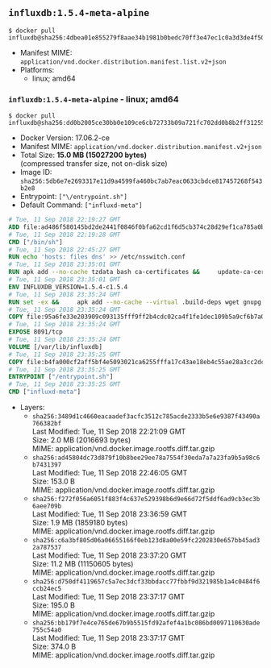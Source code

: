 ## `influxdb:1.5.4-meta-alpine`

```console
$ docker pull influxdb@sha256:4dbea01e855279f8aae34b1981b0bedc70ff3e47ec1c0a3d3de4f5071fbf1604
```

-	Manifest MIME: `application/vnd.docker.distribution.manifest.list.v2+json`
-	Platforms:
	-	linux; amd64

### `influxdb:1.5.4-meta-alpine` - linux; amd64

```console
$ docker pull influxdb@sha256:dd0b2005ce30bb0e109ce6cb72733b09a721fc702dd0b8b2ff312551605d4c81
```

-	Docker Version: 17.06.2-ce
-	Manifest MIME: `application/vnd.docker.distribution.manifest.v2+json`
-	Total Size: **15.0 MB (15027200 bytes)**  
	(compressed transfer size, not on-disk size)
-	Image ID: `sha256:5db6e7e2693317e11d9a4599fa460bc7ab7eac0633cbdce817457268f543b2e8`
-	Entrypoint: `["\/entrypoint.sh"]`
-	Default Command: `["influxd-meta"]`

```dockerfile
# Tue, 11 Sep 2018 22:19:27 GMT
ADD file:ad486f580145bd2de2441f0846f0bfa62cd1f6d5cb374c28d29ef1ca785a0bbc in / 
# Tue, 11 Sep 2018 22:19:28 GMT
CMD ["/bin/sh"]
# Tue, 11 Sep 2018 22:45:27 GMT
RUN echo 'hosts: files dns' >> /etc/nsswitch.conf
# Tue, 11 Sep 2018 23:35:01 GMT
RUN apk add --no-cache tzdata bash ca-certificates &&     update-ca-certificates
# Tue, 11 Sep 2018 23:35:01 GMT
ENV INFLUXDB_VERSION=1.5.4-c1.5.4
# Tue, 11 Sep 2018 23:35:24 GMT
RUN set -ex &&     apk add --no-cache --virtual .build-deps wget gnupg tar &&     for key in         05CE15085FC09D18E99EFB22684A14CF2582E0C5 ;     do         gpg --keyserver ha.pool.sks-keyservers.net --recv-keys "$key" ||         gpg --keyserver pgp.mit.edu --recv-keys "$key" ||         gpg --keyserver keyserver.pgp.com --recv-keys "$key" ;     done &&     wget --no-verbose https://dl.influxdata.com/enterprise/releases/influxdb-meta-${INFLUXDB_VERSION}-static_linux_amd64.tar.gz.asc &&     wget --no-verbose https://dl.influxdata.com/enterprise/releases/influxdb-meta-${INFLUXDB_VERSION}-static_linux_amd64.tar.gz &&     gpg --batch --verify influxdb-meta-${INFLUXDB_VERSION}-static_linux_amd64.tar.gz.asc influxdb-meta-${INFLUXDB_VERSION}-static_linux_amd64.tar.gz &&     mkdir -p /usr/src &&     tar -C /usr/src -xzf influxdb-meta-${INFLUXDB_VERSION}-static_linux_amd64.tar.gz &&     rm -f /usr/src/influxdb-*/influxdb-meta.conf &&     chmod +x /usr/src/influxdb-*/* &&     cp -a /usr/src/influxdb-*/* /usr/bin/ &&     rm -rf *.tar.gz* /usr/src /root/.gnupg &&     apk del .build-deps
# Tue, 11 Sep 2018 23:35:24 GMT
COPY file:95a6fe33e203909c093135fff9ff2b4cdc02ca4f1fe1dec109b5a9cf6b7a0946 in /etc/influxdb/influxdb-meta.conf 
# Tue, 11 Sep 2018 23:35:24 GMT
EXPOSE 8091/tcp
# Tue, 11 Sep 2018 23:35:24 GMT
VOLUME [/var/lib/influxdb]
# Tue, 11 Sep 2018 23:35:25 GMT
COPY file:b4fa000cf2aff5bf4e5093021ca6255fffa17c43ae18eb4c55ae28a3cc2dc281 in /entrypoint.sh 
# Tue, 11 Sep 2018 23:35:25 GMT
ENTRYPOINT ["/entrypoint.sh"]
# Tue, 11 Sep 2018 23:35:25 GMT
CMD ["influxd-meta"]
```

-	Layers:
	-	`sha256:3489d1c4660eacaadef3acfc3512c785acde2333b5e6e9387f43490a766382bf`  
		Last Modified: Tue, 11 Sep 2018 22:21:09 GMT  
		Size: 2.0 MB (2016693 bytes)  
		MIME: application/vnd.docker.image.rootfs.diff.tar.gzip
	-	`sha256:ad45804dc73d879f10b8bee29ee78a7554f30eda7a7a23fa9b5a98c6b7431397`  
		Last Modified: Tue, 11 Sep 2018 22:46:05 GMT  
		Size: 153.0 B  
		MIME: application/vnd.docker.image.rootfs.diff.tar.gzip
	-	`sha256:f272f056a6051f883f4c637e529398b6d9e66d72f5ddf6ad9cb3ec3b6aee709b`  
		Last Modified: Tue, 11 Sep 2018 23:36:59 GMT  
		Size: 1.9 MB (1859180 bytes)  
		MIME: application/vnd.docker.image.rootfs.diff.tar.gzip
	-	`sha256:c6a3bf805d06a06655166f0eb123d8a00e59fc2202830e657bb45ad32a787537`  
		Last Modified: Tue, 11 Sep 2018 23:37:20 GMT  
		Size: 11.2 MB (11150605 bytes)  
		MIME: application/vnd.docker.image.rootfs.diff.tar.gzip
	-	`sha256:d750df4119657c5a7ec3dcf33bbdacc77fbbf9d321985b1a4c0484f6ccb24ec5`  
		Last Modified: Tue, 11 Sep 2018 23:37:17 GMT  
		Size: 195.0 B  
		MIME: application/vnd.docker.image.rootfs.diff.tar.gzip
	-	`sha256:bb179f7e4ce765de67b9b5515fd92afef4a1bc086bd0097110630ade755c54a0`  
		Last Modified: Tue, 11 Sep 2018 23:37:17 GMT  
		Size: 374.0 B  
		MIME: application/vnd.docker.image.rootfs.diff.tar.gzip
